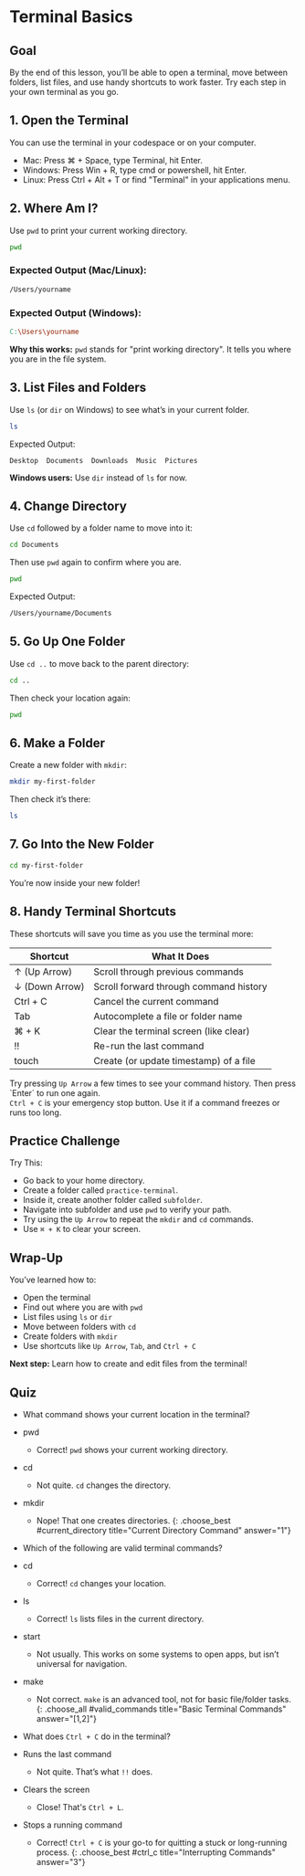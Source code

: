 # Terminal Basics

## Goal

By the end of this lesson, you’ll be able to open a terminal, move between folders, list files, and use handy shortcuts to work faster. Try each step in your own terminal as you go.

## 1. Open the Terminal

You can use the terminal in your codespace or on your computer.

- Mac: Press ⌘ + Space, type Terminal, hit Enter.
- Windows: Press Win + R, type cmd or powershell, hit Enter.
- Linux: Press Ctrl + Alt + T or find "Terminal" in your applications menu.

## 2. Where Am I?
 
Use `pwd` to print your current working directory.

```bash
pwd
```

### Expected Output (Mac/Linux):

```bash
/Users/yourname
```

### Expected Output (Windows):

```makefile
C:\Users\yourname
```

<aside class="why">
  <strong>Why this works:</strong> <code>pwd</code> stands for "print working directory". It tells you where you are in the file system.
</aside>

## 3. List Files and Folders

Use `ls` (or `dir` on Windows) to see what’s in your current folder.

```bash
ls
```

Expected Output:

```nginx
Desktop  Documents  Downloads  Music  Pictures
```

<aside class="tip">
  <strong>Windows users:</strong> Use <code>dir</code> instead of <code>ls</code> for now.
</aside>

## 4. Change Directory

Use `cd` followed by a folder name to move into it:

```bash
cd Documents
```

Then use `pwd` again to confirm where you are.

```bash
pwd
```

Expected Output:

```bash
/Users/yourname/Documents
```

## 5. Go Up One Folder

Use `cd ..` to move back to the parent directory:

```bash
cd ..
```

Then check your location again:

```bash
pwd
```

## 6. Make a Folder

Create a new folder with `mkdir`:

```bash
mkdir my-first-folder
```

Then check it’s there:

```bash
ls
```

## 7. Go Into the New Folder

```bash
cd my-first-folder
```

You’re now inside your new folder!

## 8. Handy Terminal Shortcuts

These shortcuts will save you time as you use the terminal more:

| Shortcut       | What It Does                             |
| -------------- | ---------------------------------------- |
| ↑ (Up Arrow)   | Scroll through previous commands         |
| ↓ (Down Arrow) | Scroll forward through command history   |
| Ctrl + C       | Cancel the current command               |
| Tab            | Autocomplete a file or folder name       |
| ⌘ + K          | Clear the terminal screen (like clear)   |
| !!             | Re-run the last command                  |
| touch          | Create (or update timestamp) of a file   |

<aside class="tip">
  Try pressing <code>Up Arrow</code> a few times to see your command history. Then press `Enter` to run one again. 
</aside>

<aside class="warning">
  <code>Ctrl + C</code> is your emergency stop button. Use it if a command freezes or runs too long. 
</aside>

## Practice Challenge

Try This:

- Go back to your home directory.
- Create a folder called `practice-terminal`.
- Inside it, create another folder called `subfolder`.
- Navigate into subfolder and use `pwd` to verify your path.
- Try using the `Up Arrow` to repeat the `mkdir` and `cd` commands.
- Use `⌘ + K` to clear your screen.

## Wrap-Up

You’ve learned how to:

- Open the terminal
- Find out where you are with `pwd`
- List files using `ls` or `dir`
- Move between folders with `cd`
- Create folders with `mkdir`
- Use shortcuts like `Up Arrow`, `Tab`, and `Ctrl + C`

<aside class="tip">
  <strong>Next step:</strong> Learn how to create and edit files from the terminal!
</aside>

## Quiz

- What command shows your current location in the terminal?
- pwd
  - Correct! `pwd` shows your current working directory.
- cd
  - Not quite. `cd` changes the directory.
- mkdir
  - Nope! That one creates directories.
{: .choose_best #current_directory title="Current Directory Command" answer="1"}

- Which of the following are valid terminal commands?
- cd
  - Correct! `cd` changes your location.
- ls
  - Correct! `ls` lists files in the current directory.
- start
  - Not usually. This works on some systems to open apps, but isn’t universal for navigation.
- make
  - Not correct. `make` is an advanced tool, not for basic file/folder tasks.
{: .choose_all #valid_commands title="Basic Terminal Commands" answer="[1,2]"}

- What does `Ctrl + C` do in the terminal?
- Runs the last command
  - Not quite. That’s what `!!` does.
- Clears the screen
  - Close! That's `Ctrl + L`.
- Stops a running command
  - Correct! `Ctrl + C` is your go-to for quitting a stuck or long-running process.
{: .choose_best #ctrl_c title="Interrupting Commands" answer="3"}
